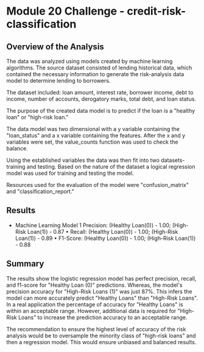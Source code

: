 # Module 20 Challenge - credit-risk-classification

## Overview of the Analysis
The data was analyzed using models created by machine learning algorithms. The source dataset consisted of lending historical data, which contained the necessary information to generate the risk-analysis data model to determine lending to borrowers.

The dataset included: loan amount, interest rate, borrower income, debt to income, number of accounts, derogatory marks, total debt, and loan status. 

The purpose of the created data model is to predict if the loan is a "healthy loan" or "high-risk loan." 

The data model was two dimensional with a y variable containing the "loan_status" and a x variable containing the features. After the x and y variables were set, the value_counts function was used to check the balance.

Using the established variables the data was then fit into two datasets-training and testing. Based on the nature of the dataset a logical regression model was used for training and testing the model.

Resources used for the evaluation of the model were "confusion_matrix" and "classification_report."

## Results
* Machine Learning Model 1
Precision: (Healthy Loan(0)) - 1.00; (High-Risk Loan(1)) - 0.87 • Recall: (Healthy Loan(0)) - 1.00; (High-Risk Loan(1)) - 0.89 • F1-Score: (Healthy Loan(0)) - 1.00; (High-Risk Loan(1)) - 0.88


## Summary
The results show the logistic regression model has perfect precision, recall, and f1-score for "Healthy Loan (0)" predictions. Whereas, the model's precision accuracy for "High-Risk Loans (1)" was just 87%. This infers the model can more accurately predict "Healthy Loans" than "High-Risk Loans". In a real application the percentage of accuracy for "Healthy Loans" is within an acceptable range. However, additional data is required for "High-Risk Loans" to increase the prediction accuracy to an acceptable range.

The recommendation to ensure the highest level of accuracy of the risk analysis would be to oversample the minority class of "high-risk loans" and then a regression model. This would ensure unbiased and balanced results. 
